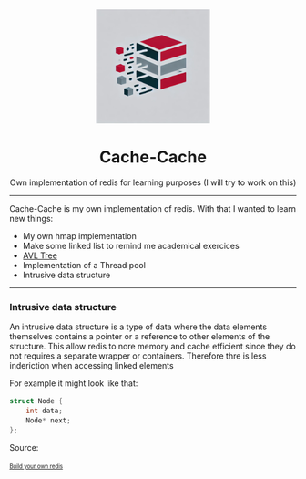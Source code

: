 <div align="center">

<img alt="Logo" src="assets/logo.png" width="200">

# Cache-Cache

Own implementation of redis for learning purposes (I will try to work on this)

</div>

---

Cache-Cache is my own implementation of redis. With that I wanted to learn new things:

- My own hmap implementation
- Make some linked list to remind me academical exercices
- [AVL Tree](https://en.wikipedia.org/wiki/AVL_tree)
- Implementation of a Thread pool
- Intrusive data structure

---



### Intrusive data structure

An intrusive data structure is a type of data where the data elements themselves contains a pointer or a reference to other elements of the structure.
This allow redis to nore memory and cache efficient since they do not requires a separate wrapper or containers.
Therefore thre is less inderiction when accessing linked elements

For example it might look like that:

```c
struct Node {
    int data;
    Node* next;
};
```


Source:

<sup><sub>[Build your own redis](https://build-your-own.org/redis/#table-of-contents)</sub></sup>
